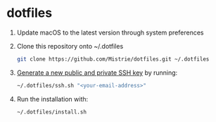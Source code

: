# dotfiles

1. Update macOS to the latest version through system preferences

2. Clone this repository onto ~/.dotfiles
    ```zsh
    git clone https://github.com/Mistrie/dotfiles.git ~/.dotfiles
    ```

3. [Generate a new public and private SSH key](https://docs.github.com/en/github/authenticating-to-github/generating-a-new-ssh-key-and-adding-it-to-the-ssh-agent) by running:
    ```zsh
    ~/.dotfiles/ssh.sh "<your-email-address>"
    ```

4. Run the installation with:
    ```zsh
    ~/.dotfiles/install.sh
    ```
